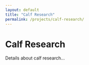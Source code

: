 ```yaml
---
layout: default
title: "Calf Research"
permalink: /projects/calf-research/
---
```

<h1>Calf Research</h1>
<p>Details about calf research...</p>


